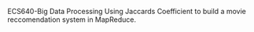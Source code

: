 ECS640-Big Data Processing
Using Jaccards Coefficient to build a movie reccomendation system in MapReduce.
